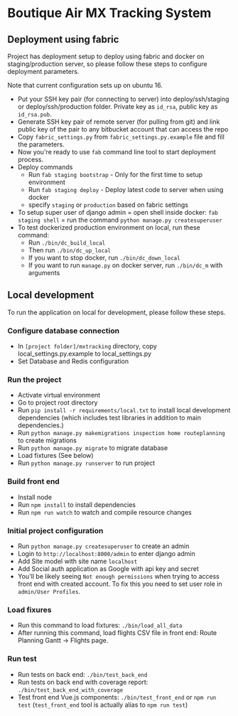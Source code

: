 # Boutique Air MX Tracking System

## Deployment using fabric

Project has deployment setup to deploy using fabric and docker on staging/production server, so please follow these steps to configure deployment parameters.

Note that current configuration sets up on ubuntu 16.

- Put your SSH key pair (for connecting to server) into deploy/ssh/staging or deploy/ssh/production folder. Private key as `id_rsa`, public key as `id_rsa.pub`.
- Generate SSH key pair of remote server (for pulling from git) and link public key of the pair to any bitbucket account that can access the repo
- Copy `fabric_settings.py` from `fabric_settings.py.example` file and fill the parameters.
- Now you're ready to use `fab` command line tool to start deployment process.
- Deploy commands
    * Run `fab staging bootstrap` - Only for the first time to setup environment
    * Run `fab staging deploy` - Deploy latest code to server when using docker
    * specify `staging` or `production` based on fabric settings
- To setup super user of django admin
  = open shell inside docker: `fab staging shell`
  = run the command `python manage.py createsuperuser`
- To test dockerized production environment on local, run these command:
    * Run `./bin/dc_build_local`
    * Then run `./bin/dc_up_local`
    * If you want to stop docker, run `./bin/dc_down_local`
    * If you want to run `manage.py` on docker server, run `./bin/dc_m` with arguments

## Local development

To run the application on local for development, please follow these steps.

### Configure database connection

- In `[project folder]/mxtracking` directory, copy local_settings.py.example to local_settings.py
- Set Database and Redis configuration

### Run the project

- Activate virtual environment
- Go to project root directory
- Run `pip install -r requirements/local.txt` to install local development dependencies (which includes test libraries in addition to main dependencies.)
- Run `python manage.py makemigrations inspection home routeplanning` to create migrations
- Run `python manage.py migrate` to migrate database
- Load fixtures (See below)
- Run `python manage.py runserver` to run project

### Build front end

- Install node
- Run `npm install` to install dependencies
- Run `npm run watch` to watch and compile resource changes

### Initial project configuration

- Run `python manage.py createsuperuser` to create an admin
- Login to `http://localhost:8000/admin` to enter django admin
- Add Site model with site name `localhost`
- Add Social auth application as Google with api key and secret
- You'll be likely seeing `Not enough permissions` when trying to access front end with created account. To fix this you need to set user role in `admin/User Profiles`.

### Load fixures

- Run this command to load fixtures: `./bin/load_all_data`
- After running this command, load flights CSV file in front end: Route Planning Gantt -> Flights page.

### Run test

- Run tests on back end:
    `./bin/test_back_end`
- Run tests on back end with coverage report:
    `./bin/test_back_end_with_coverage`
- Test front end Vue.js components:
    `./bin/test_front_end` or `npm run test` (`test_front_end` tool is actually alias to `npm run test`)
